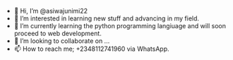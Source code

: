 - 👋 Hi, I’m @asiwajunimi22
- 👀 I’m interested in learning new stuff and advancing in my field.
- 🌱 I’m currently learning the python programming langiuage and will soon proceed to web development.
- 💞️ I’m looking to collaborate on ...
- 📫 How to reach me; +2348112741960 via WhatsApp.
<!---
asiwajunimi22/asiwajunimi22 is a ✨ special ✨ repository because its `README.md` (this file) appears on your GitHub profile.
You can click the Preview link to take a look at your changes.
--->
